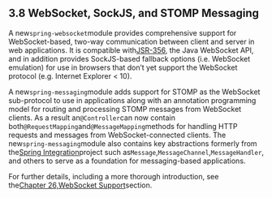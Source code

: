 ## 3.8 WebSocket, SockJS, and STOMP Messaging

A new`spring-websocket`module provides comprehensive support for WebSocket-based, two-way communication between client and server in web applications. It is compatible with[JSR-356](https://jcp.org/en/jsr/detail?id=356), the Java WebSocket API, and in addition provides SockJS-based fallback options \(i.e. WebSocket emulation\) for use in browsers that don’t yet support the WebSocket protocol \(e.g. Internet Explorer &lt; 10\).

A new`spring-messaging`module adds support for STOMP as the WebSocket sub-protocol to use in applications along with an annotation programming model for routing and processing STOMP messages from WebSocket clients. As a result an`@Controller`can now contain both`@RequestMapping`and`@MessageMapping`methods for handling HTTP requests and messages from WebSocket-connected clients. The new`spring-messaging`module also contains key abstractions formerly from the[Spring Integration](http://projects.spring.io/spring-integration/)project such as`Message`,`MessageChannel`,`MessageHandler`, and others to serve as a foundation for messaging-based applications.

For further details, including a more thorough introduction, see the[Chapter 26,WebSocket Support](https://docs.spring.io/spring/docs/current/spring-framework-reference/htmlsingle/#websocket)section.

